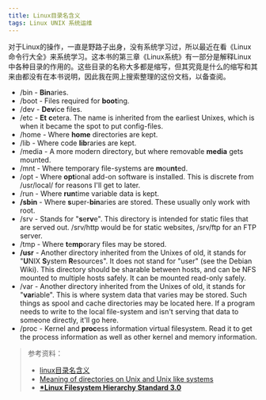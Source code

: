 ```yaml
---
title: Linux目录名含义
tags: Linux UNIX 系统运维
---
```


对于Linux的操作，一直是野路子出身，没有系统学习过，所以最近在看《Linux命令行大全》来系统学习。这本书的第三章《Linux系统》有一部分是解释Linux中各种目录的作用的。这些目录的名称大多都是缩写，但其究竟是什么的缩写和其来由都没有在本书说明，因此我在网上搜索整理的这份文档，以备查阅。

* /bin - **Bin**aries.
* /boot - Files required for **boot**ing.
* /dev - **Dev**ice files.
* /etc - **Et** **c**etera. The name is inherited from the earliest Unixes, which is when it became the spot to put config-files.
* /home - Where **home** directories are kept.
* /lib - Where code **lib**raries are kept.
* /media - A more modern directory, but where removable **media** gets mounted.
* /mnt - Where temporary file-systems are **m**ou**nt**ed.
* /opt - Where **opt**ional add-on software is installed. This is discrete from /usr/local/ for reasons I'll get to later.
* /run - Where **run**time variable data is kept.
* **/sbin** - Where **s**uper-**bin**aries are stored. These usually only work with root.
* /srv - Stands for "**s**e**rv**e". This directory is intended for static files that are served out. /srv/http would be for static websites, /srv/ftp for an FTP server.
* /tmp - Where **t**e**mp**orary files may be stored.
* **/usr** - Another directory inherited from the Unixes of old, it stands for "**U**NIX **S**ystem **R**esources". It does not stand for "user" (see the Debian Wiki). This directory should be sharable between hosts, and can be NFS mounted to multiple hosts safely. It can be mounted read-only safely.
* /var - Another directory inherited from the Unixes of old, it stands for "**var**iable". This is where system data that varies may be stored. Such things as spool and cache directories may be located here. If a program needs to write to the local file-system and isn't serving that data to someone directly, it'll go here.
 * /proc - Kernel and **proc**ess information virtual filesystem. Read it to get the process information as well as other kernel and memory information.


> 参考资料：
> * [linux目录名含义](https://blog.csdn.net/Mr_Cat123/article/details/103346618)
> * [Meaning of directories on Unix and Unix like systems](https://serverfault.com/questions/24523/meaning-of-directories-on-unix-and-unix-like-systems)
> * [**\*Linux Filesystem Hierarchy Standard 3.0**](https://refspecs.linuxfoundation.org/FHS_3.0/fhs/index.html)
